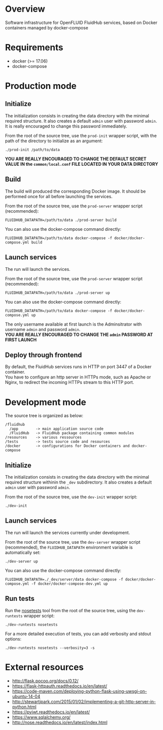
# Overview

Software infrastructure for OpenFLUID FluidHub services, based on Docker containers managed by docker-compose


# Requirements

* docker (>= 17.06)
* docker-compose


# Production mode


## Initialize

The initialization consists in creating the data directory with the minimal required structure.
It also creates a default `admin` user with password `admin`. It is really encouraged to change this password immediately.

From the root of the source tree, use the `prod-init` wrapper script, with the path of the directory to initialize as an argument:
```
./prod-init /path/to/data
```
**YOU ARE REALLY ENCOURAGED TO CHANGE THE DEFAULT SECRET VALUE IN the `common/local.conf` FILE LOCATED IN YOUR DATA DIRECTORY**

## Build

The build will produced the corresponding Docker image. It should be performed once for all before launching the services.  

From the root of the source tree, use the `prod-server` wrapper script (recommended):
```
FLUIDHUB_DATAPATH=/path/to/data ./prod-server build
```


You can also use the docker-compose command directly:
```
FLUIDHUB_DATAPATH=/path/to/data docker-compose -f docker/docker-compose.yml build
```

## Launch services

The run will launch the services.  

From the root of the source tree, use the `prod-server` wrapper script (recommended):
```
FLUIDHUB_DATAPATH=/path/to/data ./prod-server up
```

You can also use the docker-compose command directly:
```
FLUIDHUB_DATAPATH=/path/to/data docker-compose -f docker/docker-compose.yml up
```

The only username available at first launch is the Adminsitrator with username `admin` and password `admin`.  
**YOU ARE REALLY ENCOURAGED TO CHANGE THE `admin` PASSWORD AT FIRST LAUNCH**


## Deploy through frontend

By default, the FluidHub services runs in HTTP on port 3447 of a Docker container.  
You have to configure an http server in HTTPs mode, such as Apache or Nginx, to redirect the incoming HTTPs stream to this HTTP port.



# Development mode


The source tree is organized as below:
```
/fluidhub
  /app        -> main application source code
  /FluidHub   -> FluidHub package containing common modules
/resources    -> various ressources
/tests        -> tests source code and resources
/docker       -> configurations for Docker containers and docker-compose
```

## Initialize

The initialization consists in creating the data directory with the minimal required structure withinin the `_dev` subdirectory.
It also creates a default `admin` user with password `admin`.

From the root of the source tree, use the `dev-init` wrapper script:
```
./dev-init
```


## Launch services

The run will launch the services currently under development.  

From the root of the source tree, use the `dev-server` wrapper script (recommended), the `FLUIDHUB_DATAPATH` environment variable is automatically set:
```
./dev-server up
```

You can also use the docker-compose command directly:
```
FLUIDHUB_DATAPATH=./_dev/server/data docker-compose -f docker/docker-compose.yml -f docker/docker-compose-dev.yml up
```


## Run tests


Run the [nosetests](http://nose.readthedocs.io) tool from the root of the source tree, using the `dev-runtests` wrapper script:
```
./dev-runtests nosetests
```
For a more detailed execution of tests, you can add verbosity and stdout options:
```
./dev-runtests nosetests --verbosity=3 -s
```

# External resources

* http://flask.pocoo.org/docs/0.12/
* https://flask-httpauth.readthedocs.io/en/latest/
* https://code-maven.com/deploying-python-flask-using-uwsgi-on-ubuntu-14-04
* http://stewartjpark.com/2015/01/02/implementing-a-git-http-server-in-python.html
* https://pyjwt.readthedocs.io/en/latest/
* https://www.sqlalchemy.org/
* http://nose.readthedocs.io/en/latest/index.html

